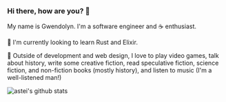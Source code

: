 ### Hi there, how are you? 👋


My name is Gwendolyn. I'm a software engineer and ☕ enthusiast.

🌱 I'm currently looking to learn Rust and Elixir.

💬 Outside of development and web design, I love to play video games, talk about history, write some creative fiction, read speculative fiction, science fiction, and non-fiction books (mostly history), and listen to music (I'm a well-listened man!)

![astei's github stats](https://github-readme-stats.vercel.app/api?username=gwendolyngwendolynkennedy&count_private=true)
